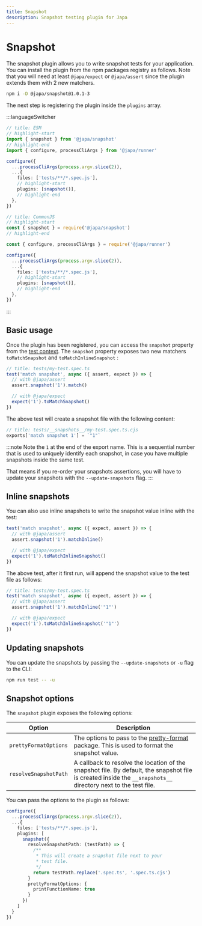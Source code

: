 ```yaml
---
title: Snapshot
description: Snapshot testing plugin for Japa
---
```


# Snapshot

The snapshot plugin allows you to write snapshot tests for your application. You can install the plugin from the npm packages registry as follows.
Note that you will need at least `@japa/expect` or `@japa/assert` since the plugin extends them with 2 new matchers.

```sh
npm i -D @japa/snapshot@1.0.1-3
```

The next step is registering the plugin inside the `plugins` array.

:::languageSwitcher

```ts
// title: ESM
// highlight-start
import { snapshot } from '@japa/snapshot'
// highlight-end
import { configure, processCliArgs } from '@japa/runner'

configure({
  ...processCliArgs(process.argv.slice(2)),
  ...{
    files: ['tests/**/*.spec.js'],
    // highlight-start
    plugins: [snapshot()],
    // highlight-end
  },
})
```

```ts
// title: CommonJS
// highlight-start
const { snapshot } = require('@japa/snapshot')
// highlight-end

const { configure, processCliArgs } = require('@japa/runner')

configure({
  ...processCliArgs(process.argv.slice(2)),
  ...{
    files: ['tests/**/*.spec.js'],
    // highlight-start
    plugins: [snapshot()],
    // highlight-end
  },
})
```

:::

## Basic usage

Once the plugin has been registered, you can access the `snapshot` property from the [test context](../test-context.md). The `snapshot` property exposes two new matchers `toMatchSnapshot` and `toMatchInlineSnapshot` :

```ts
// title: tests/my-test.spec.ts
test('match snapshot', async ({ assert, expect }) => {
  // with @japa/assert
  assert.snapshot('1').match()

  // with @japa/expect
  expect('1').toMatchSnapshot()
})
```

The above test will create a snapshot file with the following content:

```ts
// title: tests/__snapshots__/my-test.spec.ts.cjs
exports['match snapshot 1'] = `"1"`
```

:::note
Note the `1` at the end of the export name. This is a sequential number that is used to uniquely identify each snapshot, in case you have multiple snapshots inside the same test.

That means if you re-order your snapshots assertions, you will have to update your snapshots with the `--update-snapshots` flag.
:::

## Inline snapshots

You can also use inline snapshots to write the snapshot value inline with the test:

```ts
test('match snapshot', async ({ expect, assert }) => {
  // with @japa/assert
  assert.snapshot('1').matchInline()

  // with @japa/expect
  expect('1').toMatchInlineSnapshot()
})
```

The above test, after it first run, will append the snapshot value to the test file as follows:

```ts
// title: tests/my-test.spec.ts
test('match snapshot', async ({ expect, assert }) => {
  // with @japa/assert
  assert.snapshot('1').matchInline('"1"')

  // with @japa/expect
  expect('1').toMatchInlineSnapshot('"1"')
})
```

## Updating snapshots

You can update the snapshots by passing the `--update-snapshots` or `-u` flag to the CLI:

```sh
npm run test -- -u
```

## Snapshot options

The `snapshot` plugin exposes the following options:

| Option                | Description                                                                                                                                                   |
| --------------------- | ------------------------------------------------------------------------------------------------------------------------------------------------------------- |
| `prettyFormatOptions` | The options to pass to the [pretty-format](https://www.npmjs.com/package/pretty-format) package. This is used to format the snapshot value.                   |
| `resolveSnapshotPath` | A callback to resolve the location of the snapshot file. By default, the snapshot file is created inside the `__snapshots__` directory next to the test file. |

You can pass the options to the plugin as follows:

```ts
configure({
  ...processCliArgs(process.argv.slice(2)),
  ...{
    files: ['tests/**/*.spec.js'],
    plugins: [
      snapshot({
        resolveSnapshotPath: (testPath) => {
          /**
           * This will create a snapshot file next to your
           * test file.
           */
          return testPath.replace('.spec.ts', '.spec.ts.cjs')
        }
        prettyFormatOptions: {
          printFunctionName: true
        }
      })
    ]
  }
})
```
